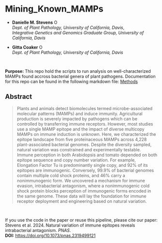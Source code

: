 # Mining_Known_MAMPs

* __Danielle M. Stevens__ <a itemprop="sameAs" content="https://orcid.org/0000-0001-5630-137X" href="https://orcid.org/0000-0001-5630-137X" target="orcid.widget" rel="me noopener noreferrer" style="vertical-align:top;"><img src="https://orcid.org/sites/default/files/images/orcid_16x16.png" style="width:1em;margin-right:.5em;" alt="ORCID iD icon"></a>   </br>
_Dept. of Plant Pathology, University of California, Davis_, </br>
_Integrative Genetics and Genomics Graduate Group, University of California, Davis_

* __Gitta Coaker__ <a itemprop="sameAs" content="https://orcid.org/0000-0003-0899-2449" href="https://orcid.org/0000-0003-0899-2449" target="orcid.widget" rel="me noopener noreferrer" style="vertical-align:top;"><img src="https://orcid.org/sites/default/files/images/orcid_16x16.png" style="width:1em;margin-right:.5em;" alt="ORCID iD icon"></a> </br>
_Dept. of Plant Pathology, University of California, Davis_

</br>

__Purpose:__ This repo hold the scripts to run analysis on well-characterized MAMPs found accross bacterial genera of plant pathogens.
Documentation for this repo can be found in the following markdown file: [Methods](https://github.com/DanielleMStevens/Mining_Known_MAMPs/blob/main/Methods.md)

## Abstract

>Plants and animals detect biomolecules termed microbe-associated molecular patterns (MAMPs) and induce immunity. Agricultural production is severely impacted by pathogens which can be controlled by transferring immune receptors. However, most studies use a single MAMP epitope and the impact of diverse multicopy MAMPs on immune induction is unknown. Here, we characterized the epitope landscape from five proteinaceous MAMPs across 4,228 plant-associated bacterial genomes. Despite the diversity sampled, natural variation was constrained and experimentally testable. Immune perception in both Arabidopsis and tomato depended on both epitope sequence and copy number variation. For example, Elongation Factor Tu is predominantly single copy, and 92% of its epitopes are immunogenic. Conversely, 99.9% of bacterial genomes contain multiple cold shock proteins, and 46% carry a nonimmunogenic form. We uncovered a mechanism for immune evasion, intrabacterial antagonism, where a nonimmunogenic cold shock protein blocks perception of immunogenic forms encoded in the same genome. These data will lay the foundation for immune receptor deployment and engineering based on natural variation.

</br>

If you use the code in the paper or reuse this pipeline, please cite our paper: </br>
Stevens et al. 2024. Natural variation of immune epitopes reveals intrabacterial antagonism. _PNAS_. </br>
__DOI:__ https://doi.org/10.1073/pnas.2319499121
